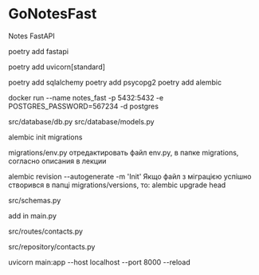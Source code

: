 # GoNotesFast
 Notes FastAPI

poetry add fastapi

poetry add uvicorn[standard]

poetry add sqlalchemy
poetry add psycopg2
poetry add alembic


docker run --name notes_fast -p 5432:5432 -e POSTGRES_PASSWORD=567234 -d postgres

src/database/db.py
src/database/models.py


alembic init migrations

migrations/env.py    отредактировать файл env.py, в папке migrations, согласно описания в лекции

alembic revision --autogenerate -m 'Init'
    Якщо файл з міграцією успішно створився в папці migrations/versions, то:
alembic upgrade head

src/schemas.py

add in main.py

src/routes/contacts.py

src/repository/contacts.py


uvicorn main:app --host localhost --port 8000 --reload





